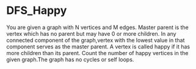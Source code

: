 # DFS_Happy
You are given a graph with N vertices and M edges. Master parent is the vertex which has no parent but may have 0 or more children. In any connected component of the graph,vertex with the lowest value in that component serves as the master parent.  A vertex is called happy if it has more children than its parent. Count the number of happy vertices in the given graph.The graph has no cycles or self loops.
